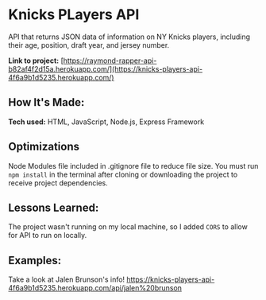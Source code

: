 # Knicks PLayers API
API that returns JSON data of information on NY Knicks players, including their age, position, draft year, and jersey number. 

**Link to project:** [https://raymond-rapper-api-b82af4f2d15a.herokuapp.com/](https://knicks-players-api-4f6a9b1d5235.herokuapp.com/)

## How It's Made:

**Tech used:** HTML, JavaScript, Node.js, Express Framework

## Optimizations
Node Modules file included in .gitignore file to reduce file size. You must run `npm install` in the terminal after cloning or downloading the project to receive project dependencies. 

## Lessons Learned:

The project wasn't running on my local machine, so I added `CORS` to allow for API to run on locally.

## Examples:
Take a look at Jalen Brunson's info!
https://knicks-players-api-4f6a9b1d5235.herokuapp.com/api/jalen%20brunson



